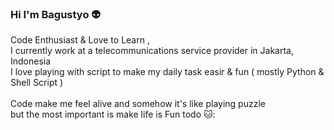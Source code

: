 ### Hi I'm Bagustyo :alien:

<!--
**3ndung/3ndung** is a ✨ _special_ ✨ repository because its `README.md` (this file) appears on your GitHub profile.

Here are some ideas to get you started:

- 🔭 I’m currently working on ...
- 🌱 I’m currently learning ...
- 👯 I’m looking to collaborate on ...
- 🤔 I’m looking for help with ...
- 💬 Ask me about ...
- 📫 How to reach me: ...
- 😄 Pronouns: ...
- ⚡ Fun fact: ...
-->

Code Enthusiast &  Love to Learn ,<br>
I currently work at a telecommunications service provider in Jakarta, Indonesia<br>
I love playing with script to make my daily task easir & fun ( mostly Python & Shell Script )<br>
<br>
Code make me feel alive and somehow it's like playing puzzle <br>
but the most important is make life is Fun todo 🐱:

